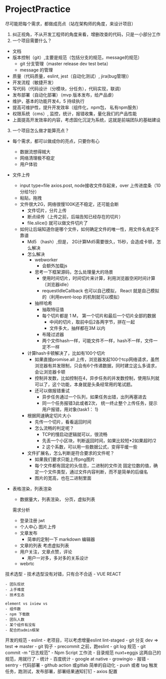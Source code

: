 # ProjectPractice
尽可能把每个需求，都做成亮点（站在架构师的角度，来设计项目）
1. 纠正视角，不从开发工程师的角度来看，增删改查的代码，只是一小部分工作
2. 一个项目需要什么？
  - 文档
  - 版本控制（git）,主要是规范（包括分支的规范，message的规范）
    - git 分支管理（master  release dev test beta）
    - message 的管理
  - 质量（代码质量，eslint, jest（自动化测试）, jira(bug管理)）
  - 开发流程（敏捷开发）
  - 写代码（代码设计（分模块，分任务），代码实现，联调）
  - 发布部署（自动化部署）（mvp 版本发布，给产品虐）
  - 维护，基本的功能开发4，5 持续执行
  - 提高可维护性，提升开发效率（组件化，npm包， 私有npm服务）
  - 权限系统（cms）, 监控，统计，报错收集，量化我们的产品性能
  - 上面提高开发效率的内容，考虑固化沉淀为系统，这就是前端团队的基础建设
3. 一个项目怎么做才能算亮点？
  - 每个需求，都可以做成你的亮点，只要你有心
    - 数据流想得贼大
    - 网络清理极不稳定
    - 用户体验
  - 文件上传
    - input type=file axios.post, node接收文件存起来，over 上传进度条（10分给1分）
    - 粘贴，拖拽
    - 文件很大2G，网络很慢100K还不稳定，还可能会断
      - 文件切片，分片上传
      - 断点续传（上传之前，后端告知已经存在的切片）
      - file.slice() 就可以做文件切片了
    - 如何让后端知道你是哪个文件，如何确定文件的唯一性，用文件名肯定不靠谱
      - Md5 （hash）,但是， 2G计算Md5需要很久，15秒，会造成卡顿，怎么解决
      - 怎么解决
        - webworker
          - 会额外加载js
        - 思考一下框架源码，怎么处理量大的场景
          - 使用时间切片，时间切片来计算，利用浏览器空闲时间计算（浏览器idle）
          - requestIdleCallback 也可以自己模拟， React 就是自己模拟的（利用event-loop 的机制就可以模拟）
        - 抽样哈希
          - 抽取特征值
          - 每个切片都是 1 M， 第一个切片和最后一个切片全部的数据
            - 中间的切片，取前中后2各两字节，拼在一起
            - 文件多大，抽样都在3M 以内
          - 布隆过滤器
          - 两个文件hash一样，可能文件不一样，hash不一样，文件一定不一样
      - 计算hash卡顿解决了，比如有100个切片
        - 如果直接promise.all 上传，浏览器发起100个tcp网络请求，虽然浏览器有并发限制，只会有6个传递数据，同时建立这么多请求，会让浏览器卡顿
        - 控制并发数，比如控制在4，异步任务的并发数控制，使用队列就可以了，这个功能，本身就是头条经常用的笔试题。
        - 还可以做报错重试
          - 异步任务通过一个队列，如果任务出错，出列再塞进去
          - 同一个任务报错3此或者2次， 统一终止整个上传任务，提示用户报错，用对象{task1： 1}
      - 根据网速确定切片大小
        - 先传一个切片，看看返回时间
        - 怎么流畅的判定呢？
          - TCP的慢启动逻辑就可以，很流畅
          - 先丢一个小区块，判断返回时间，如果比较短*2如果超时/2
          - 2 这个系数，可以用一些数据公式，变得平缓一些
      - 文件扩展名，怎么判断是符合要求的文件呢？
        - 如果我们要求只能上传png图片
        - 每个文件都有固定的头信息，二进制的文件流 固定位数的值，确定一个文件类型，通过文件内容判断，而不是简单的后缀名
        - 图片的宽高，也在二进制里面

  - 表格渲染，列表渲染
    - 数据量大，列表渲染，   分页，虚拟列表

    需求分析
    - 登录注册 jwt
    - 个人中心 图片上传
    - 文章发布
      - 简单的定制一下 markdown 编辑器
    - 文章的列表 考虑虚拟列表
    - 用户关注，文章点赞，评论
      - 用户一对多，多对多的关系设计
    - webrtc

  技术选型
    - 技术选型没有对错，只有合不合适
    - VUE REACT

    - 团队现状
    - 上手难度
    - 技术生态

    element vs iview vs
    - 组件数
    - npm 下载数
    - 团队人数
    - 某个组件有没有
    - 配合的admin框架

  开发的规范
    - eslint
      - 老项目，可以考虑增量eslint lint-staged
    - git 分支 dev => test => master
    - git 钩子
      - precommit 之前，跑eslint
    - git log 规范
      - git commit -m "日志规范"
    - Npm Script 工作流
    - 目录规范 nuxt+eggjs 这两自己的规范，用就行了
    - 统计
      - 百度统计
      - google at native
      - growingio
    - 报错
      - sentry
    - 代码部署
      - github action 或gitlab 简单的自动化
      - push 或者 tag 触发任务，跑测试，发布部署，部署结果通知钉钉
    - axios 配置
